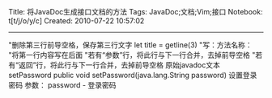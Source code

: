 Title: 将JavaDoc生成接口文档的方法
Tags: JavaDoc;文档;Vim;接口
Notebook: t[t/j/o/y/c]
Created: 2010-07-22 10:57:02

------

"删除第三行前导空格，保存第三行文字 
 let title = getline(3) 
"写：方法名称： 
"将第一行内容写在后面 
"若有“参数”行，将此行与下一行合并，去掉前导空格 
"若有“返回”行，将此行与下一行合并，去掉前导空格 
 原始javadoc文本 
setPassword 
 public void setPassword(java.lang.String password) 
  设置登录密码 
  参数： 
  password - 登录密码